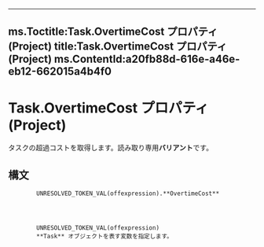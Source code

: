 

---
ms.Toctitle:Task.OvertimeCost プロパティ (Project)
title:Task.OvertimeCost プロパティ (Project)
ms.ContentId:a20fb88d-616e-a46e-eb12-662015a4b4f0
---
# Task.OvertimeCost プロパティ (Project)




タスクの超過コストを取得します。読み取り専用**バリアント**です。

## 構文

            UNRESOLVED_TOKEN_VAL(offexpression).**OvertimeCost**




            UNRESOLVED_TOKEN_VAL(offexpression)
            **Task** オブジェクトを表す変数を指定します。




